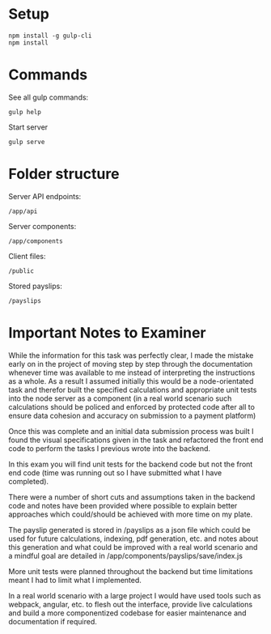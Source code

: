 # Setup
```
npm install -g gulp-cli
npm install
```

# Commands

See all gulp commands:
```
gulp help
```

Start server
```
gulp serve
```

# Folder structure

Server API endpoints:
```
/app/api
```

Server components:
```
/app/components
```

Client files:
```
/public
```

Stored payslips:
```
/payslips
```

# Important Notes to Examiner

While the information for this task was perfectly clear, I made the mistake early on in the project of moving step by step through the documentation whenever time was available to me instead of interpreting the instructions as a whole. As a result I assumed initially this would be a node-orientated task and therefor built the specified calculations and appropriate unit tests into the node server as a component (in a real world scenario such calculations should be policed and enforced by protected code after all to ensure data cohesion and accuracy on submission to a payment platform)

Once this was complete and an initial data submission process was built I found the visual specifications given in the task and refactored the front end code to perform the tasks I previous wrote into the backend.

In this exam you will find unit tests for the backend code but not the front end code (time was running out so I have submitted what I have completed).

There were a number of short cuts and assumptions taken in the backend code and notes have been provided where possible to explain better approaches which could/should be achieved with more time on my plate.

The payslip generated is stored in /payslips as a json file which could be used for future calculations, indexing, pdf generation, etc. and notes about this generation and what could be improved with a real world scenario and a mindful goal are detailed in /app/components/payslips/save/index.js

More unit tests were planned throughout the backend but time limitations meant I had to limit what I implemented.

In a real world scenario with a large project I would have used tools such as webpack, angular, etc. to flesh out the interface, provide live calculations and build a more componentized codebase for easier maintenance and documentation if required.
